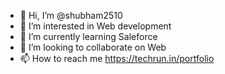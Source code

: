 - 👋 Hi, I’m @shubham2510
- 👀 I’m interested in Web development
- 🌱 I’m currently learning Saleforce
- 💞️ I’m looking to collaborate on Web
- 📫 How to reach me https://techrun.in/portfolio

<!---
shubham2510/shubham2510 is a ✨ special ✨ repository because its `README.md` (this file) appears on your GitHub profile.
You can click the Preview link to take a look at your changes.
--->
